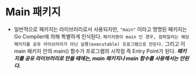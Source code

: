 # Main 패키지

- 일반적으로 패키지는 라이브러리로서 사용되지만, `"main"` 이라고 명명된 패키지는 Go Compiler에 의해 특별하게 인식된다. `패키지명이 main 인 경우, 컴파일러는 해당 패키지를 공유 라이브러리가 아닌 실행(executable) 프로그램으로 만든다.` 그리고 이 main 패키지 안의 main() 함수가 프로그램의 시작점 즉 Entry Point가 된다. ***패키지를 공유 라이브러리로 만들 때에는, main 패키지나 main 함수를 사용해서는 안된다.***

